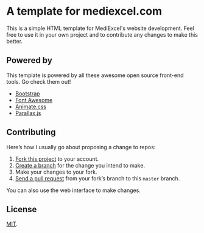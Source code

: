 # A template for mediexcel.com

This is a simple HTML template for MediExcel's website development. Feel free to use it in your own project and to contribute any changes to make this better.

## Powered by

This template is powered by all these awesome open source front-end tools. Go check them out!

* [Bootstrap](http://getbootstrap.com/)
* [Font Awesome](http://fortawesome.github.io/Font-Awesome/)
* [Animate.css](http://daneden.github.io/animate.css/)
* [Parallax.js](http://pixelcog.github.io/parallax.js/)

## Contributing

Here’s how I usually go about proposing a change to repos:

1. [Fork this project](http://help.github.com/forking/) to your account.
2. [Create a branch](https://help.github.com/articles/creating-and-deleting-branches-within-your-repository) for the change you intend to make.
3. Make your changes to your fork.
4. [Send a pull request](http://help.github.com/pull-requests/) from your fork’s branch to this `master` branch.

You can also use the web interface to make changes.

## License

[MIT](./LICENSE).
